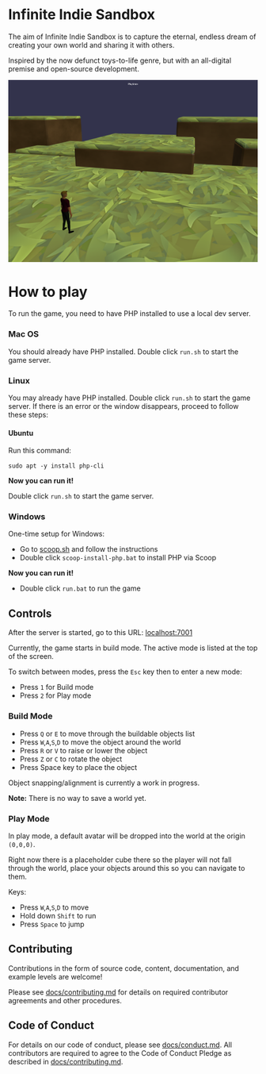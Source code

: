 # Infinite Indie Sandbox
The aim of Infinite Indie Sandbox is to capture the eternal, endless dream of creating your own world and sharing it with others.

Inspired by the now defunct toys-to-life genre, but with an all-digital premise and open-source development.

<img src="iis.png" />

# How to play
To run the game, you need to have PHP installed to use a local dev server.

### Mac OS
You should already have PHP installed. Double click `run.sh` to start the game server.

### Linux
You may already have PHP installed. Double click `run.sh` to start the game server. If there is an error or the window disappears, proceed to follow these steps:

#### Ubuntu
Run this command:
```
sudo apt -y install php-cli
```

**Now you can run it!**

Double click `run.sh` to start the game server.

### Windows
One-time setup for Windows:
* Go to [scoop.sh](https://scoop.sh/) and follow the instructions
* Double click `scoop-install-php.bat` to install PHP via Scoop

**Now you can run it!**
* Double click `run.bat` to run the game


## Controls
After the server is started, go to this URL:
[localhost:7001](http://localhost:7001/)

Currently, the game starts in build mode. The active mode is listed at the top of the screen.

To switch between modes, press the `Esc` key then to enter a new mode:

* Press `1` for Build mode
* Press `2` for Play mode


### Build Mode

* Press `Q` or `E` to move through the buildable objects list
* Press `W`,`A`,`S`,`D` to move the object around the world
* Press `R` or `V` to raise or lower the object
* Press `Z` or `C` to rotate the object
* Press Space key to place the object

Object snapping/alignment is currently a work in progress.

**Note:** There is no way to save a world yet.

### Play Mode
In play mode, a default avatar will be dropped into the world at the origin `(0,0,0)`.

Right now there is a placeholder cube there so the player will not fall through the world, place your objects around this so you can navigate to them.

Keys:

* Press `W`,`A`,`S`,`D` to move
* Hold down `Shift` to run
* Press `Space` to jump

## Contributing

Contributions in the form of source code, content, documentation, and example levels are welcome!

Please see [docs/contributing.md](docs/contributing.md) for details on required contributor agreements and other procedures.


## Code of Conduct
For details on our code of conduct, please see [docs/conduct.md](docs/conduct.md). All contributors are required to agree to the Code of Conduct Pledge as described in [docs/contributing.md](docs/contributing.md).
